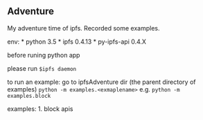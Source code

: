 Adventure
---------
My adventure time of ipfs. Recorded some examples.

env:
    * python 3.5
    * ipfs 0.4.13
    * py-ipfs-api 0.4.X

before runing python app

please run
    `$ipfs daemon`

to run an example:
go to ipfsAdventure dir (the parent directory of examples) 
    `python -m examples.<exmaplename>`
e.g.
    `python -m examples.block`

examples:
    1. block apis

